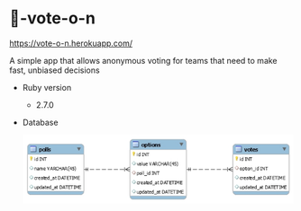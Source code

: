 # 🤘-vote-o-n

https://vote-o-n.herokuapp.com/

A simple app that allows anonymous voting for teams that need to make fast, unbiased decisions

- Ruby version

  - 2.7.0

- Database

  ![Test Image 4](/img/schema.jpg)
